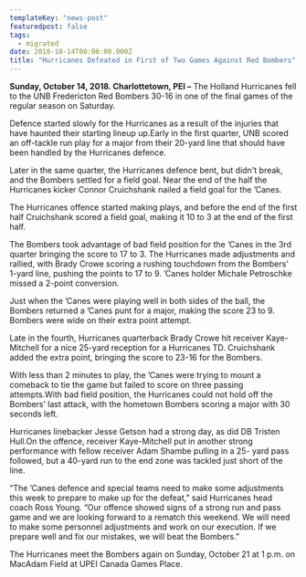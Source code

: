```yaml
---
templateKey: "news-post"
featuredpost: false
tags:
  - migrated
date: 2018-10-14T00:00:00.000Z
title: "Hurricanes Defeated in First of Two Games Against Red Bombers"
---
```

 
**Sunday, October 14, 2018. Charlottetown, PEI –** The Holland Hurricanes fell to the UNB Fredericton Red Bombers 30-16 in one of the final games of the regular season on Saturday.

Defence started slowly for the Hurricanes as a result of the injuries that have haunted their starting lineup up.Early in the first quarter, UNB scored an off-tackle run play for a major from their 20-yard line that should have been handled by the Hurricanes defence.

Later in the same quarter, the Hurricanes defence bent, but didn't break, and the Bombers settled for a field goal. Near the end of the half the Hurricanes kicker Connor Cruichshank nailed a field goal for the ’Canes.

The Hurricanes offence started making plays, and before the end of the first half Cruichshank scored a field goal, making it 10 to 3 at the end of the first half.

The Bombers took advantage of bad field position for the ’Canes in the 3rd quarter bringing the score to 17 to 3. The Hurricanes made adjustments and rallied, with Brady Crowe scoring a rushing touchdown from the Bombers’ 1-yard line, pushing the points to 17 to 9.  ’Canes holder Michale Petroschke missed a 2-point conversion.

Just when the ’Canes were playing well in both sides of the ball, the Bombers returned a ’Canes punt for a major, making the score 23 to 9. Bombers were wide on their extra point attempt.

Late in the fourth, Hurricanes quarterback Brady Crowe hit receiver Kaye-Mitchell for a nice 25-yard reception for a Hurricanes TD. Cruichshank added the extra point, bringing the score to 23-16 for the Bombers.

With less than 2 minutes to play, the ’Canes were trying to mount a comeback to tie the game but failed to score on three passing attempts.With bad field position, the Hurricanes could not hold off the Bombers’ last attack, with the hometown Bombers scoring a major with 30 seconds left.

Hurricanes linebacker Jesse Getson had a strong day, as did DB Tristen Hull.On the offence, receiver Kaye-Mitchell put in another strong  performance with fellow receiver Adam Shambe pulling in a 25- yard pass followed, but a 40-yard run to the end zone was tackled just short of the line.

“The ’Canes defence and special teams need to make some adjustments this week to prepare to make up for the defeat,” said Hurricanes head coach Ross Young. “Our offence showed signs of a strong run and pass game and we are looking forward to a rematch this weekend. We will need to make some personnel adjustments and work on our execution. If we prepare well and fix our mistakes, we will beat the Bombers.”

The Hurricanes meet the Bombers again on Sunday, October 21 at 1 p.m. on MacAdam Field at UPEI Canada Games Place.
